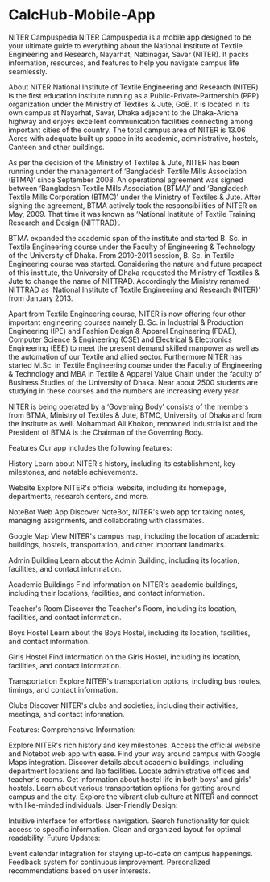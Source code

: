 # CalcHub-Mobile-App
NITER Campuspedia
NITER Campuspedia is a mobile app designed to be your ultimate guide to everything about the National Institute of Textile Engineering and Research, Nayarhat, Nabinagar, Savar (NITER). It packs information, resources, and features to help you navigate campus life seamlessly.

About NITER
National Institute of Textile Engineering and Research (NITER) is the first education institute running as a Public-Private-Partnership (PPP) organization under the Ministry of Textiles & Jute, GoB. It is located in its own campus at Nayarhat, Savar, Dhaka adjacent to the Dhaka-Aricha highway and enjoys excellent communication facilities connecting among important cities of the country. The total campus area of NITER is 13.06 Acres with adequate built up space in its academic, administrative, hostels, Canteen and other buildings.

As per the decision of the Ministry of Textiles & Jute, NITER has been running under the management of ‘Bangladesh Textile Mills Association (BTMA)’ since September 2008. An operational agreement was signed between ‘Bangladesh Textile Mills Association (BTMA)’ and ‘Bangladesh Textile Mills Corporation (BTMC)’ under the Ministry of Textiles & Jute. After signing the agreement, BTMA actively took the responsibilities of NITER on May, 2009. That time it was known as ‘National Institute of Textile Training Research and Design (NITTRAD)’.

BTMA expanded the academic span of the institute and started B. Sc. in Textile Engineering course under the Faculty of Engineering & Technology of the University of Dhaka. From 2010-2011 session, B. Sc. in Textile Engineering course was started. Considering the nature and future prospect of this institute, the University of Dhaka requested the Ministry of Textiles & Jute to change the name of NITTRAD. Accordingly the Ministry renamed NITTRAD as ‘National Institute of Textile Engineering and Research (NITER)’ from January 2013.

Apart from Textile Engineering course, NITER is now offering four other important engineering courses namely B. Sc. in Industrial & Production Engineering (IPE) and Fashion Design & Apparel Engineering (FDAE), Computer Science & Engineering (CSE) and Electrical & Electronics Engineering (EEE) to meet the present demand skilled manpower as well as the automation of our Textile and allied sector. Furthermore NITER has started M.Sc. in Textile Engineering course under the Faculty of Engineering & Technology and MBA in Textile & Apparel Value Chain under the faculty of Business Studies of the University of Dhaka. Near about 2500 students are studying in these courses and the numbers are increasing every year.

NITER is being operated by a ‘Governing Body’ consists of the members from BTMA, Ministry of Textiles & Jute, BTMC, University of Dhaka and from the institute as well. Mohammad Ali Khokon, renowned industrialist and the President of BTMA is the Chairman of the Governing Body.

Features
Our app includes the following features:

History
Learn about NITER's history, including its establishment, key milestones, and notable achievements.

Website
Explore NITER's official website, including its homepage, departments, research centers, and more.

NoteBot Web App
Discover NoteBot, NITER's web app for taking notes, managing assignments, and collaborating with classmates.

Google Map
View NITER's campus map, including the location of academic buildings, hostels, transportation, and other important landmarks.

Admin Building
Learn about the Admin Building, including its location, facilities, and contact information.

Academic Buildings
Find information on NITER's academic buildings, including their locations, facilities, and contact information.

Teacher's Room
Discover the Teacher's Room, including its location, facilities, and contact information.

Boys Hostel
Learn about the Boys Hostel, including its location, facilities, and contact information.

Girls Hostel
Find information on the Girls Hostel, including its location, facilities, and contact information.

Transportation
Explore NITER's transportation options, including bus routes, timings, and contact information.

Clubs
Discover NITER's clubs and societies, including their activities, meetings, and contact information.


Features:
Comprehensive Information:

Explore NITER's rich history and key milestones.
Access the official website and Notebot web app with ease.
Find your way around campus with Google Maps integration.
Discover details about academic buildings, including department locations and lab facilities.
Locate administrative offices and teacher's rooms.
Get information about hostel life in both boys' and girls' hostels.
Learn about various transportation options for getting around campus and the city.
Explore the vibrant club culture at NITER and connect with like-minded individuals.
User-Friendly Design:

Intuitive interface for effortless navigation.
Search functionality for quick access to specific information.
Clean and organized layout for optimal readability.
Future Updates:

Event calendar integration for staying up-to-date on campus happenings.
Feedback system for continuous improvement.
Personalized recommendations based on user interests.
